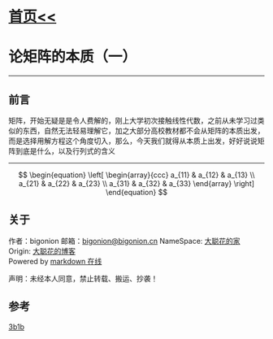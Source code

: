 # [首页<<](../../index.html)

<meta name="viewport" content="width=device-width, initial-scale=1.0">
<meta name="keywords" content="OpenAI,bigonion,Markdwon,Music" />
<meta name="author" content="bigonion,bigonion@bigonion.cn">
<meta name="description"
content="Bigonion的个人主页,博客,以及一些音乐推荐和创作,有趣的Chatgpt3 OpenAI免费模型和markdown在线渲染网页,每日热搜榜单,和一些有意思的JavaScript、Nodejs、C、golang项目。预计未来新增：同步听歌">

# 论矩阵的本质（一）

---

## 前言

矩阵，开始无疑是是令人费解的，刚上大学初次接触线性代数，之前从未学习过类似的东西，自然无法轻易理解它，加之大部分高校教材都不会从矩阵的本质出发，而是选择用解方程这个角度切入，那么，今天我们就得从本质上出发，好好说说矩阵到底是什么，以及行列式的含义

---





$$
\begin{equation}
 \left[
 \begin{array}{ccc}
     a_{11} & a_{12} & a_{13} \\
     a_{21} & a_{22} & a_{23} \\
     a_{31} & a_{32} & a_{33}
 \end{array}
 \right]
 \end{equation}
$$

## 关于

作者：bigonion
邮箱：bigonion@bigonion.cn
NameSpace: [大聪花的家](https://bigonion.cn)  
Origin: [大聪花的博客](https://bigonion.cn/blog)  
Powered by [markdown 在线](https://md.bigonion.cn)

声明：未经本人同意，禁止转载、搬运、抄袭！

## 参考

[3b1b](https://www.youtube.com/watch?v=kYB8IZa5AuE)

<!-- 博客配置区 v0.1.0  -->

<div id ="timeBox"><div>
<!--  -->

<script>
const description = document.createElement('description');
description instanceof HTMLUnknownElement // true
description instanceof HTMLElement // true
const config = document.createElement('config');
config instanceof HTMLUnknownElement // true
config instanceof HTMLElement // true
function getConfig(){

}
window.onload=()=>{
    document.getElementById("timeBox").innerHTML=JSON.parse(document.getElementsByClassName("blogConfig")[0].innerHTML.replace(/[ ]|[\r\n]/g,"")).time
}
</script>

<style>
    config{
        display:none;
    }
    .blogConfig{
        display:none;
    }
    description{
        display:none;
    }
</style>

<config class="blogConfig" style="display:none;">
{
    "isNew":false,
    "onTop":false,
    "display":true,
    "recommendation":"",
    "tags":{},
    "picURL":"",
    "time":"2023.5.4"
}
</config>
<description>
/*
* @description 博客配置
* @Type.d.ts 
* 
  interface Tagtype {
  tagName: String;
  color: String;
}
* 
* @param isNew boolean
* @param display boolean
* @param onTop boolean
* @param recommendation String
* @param tags Tagtype
* @param pic String
* @param time String
*/
</description>

<!-- 博客配置区  -->
